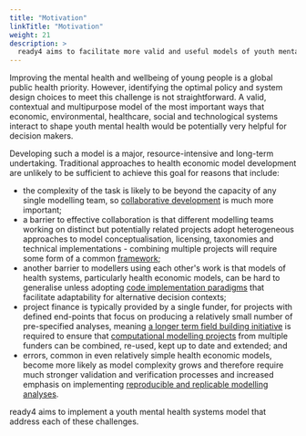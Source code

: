 ```yaml
---
title: "Motivation"
linkTitle: "Motivation"
weight: 21
description: >
  ready4 aims to facilitate more valid and useful models of youth mental health systems.
---
```


Improving the mental health and wellbeing of young people is a global public health priority. However, identifying the optimal policy and system design choices to meet this challenge is not straightforward. A valid, contextual and multipurpose model of the most important ways that economic, environmental, healthcare, social and technological systems interact to shape youth mental health would be potentially very helpful for decision makers. 

Developing such a model is a major, resource-intensive and long-term undertaking. Traditional approaches to health economic model development are unlikely to be sufficient to achieve this goal for reasons that include:

- the complexity of the task is likely to be beyond the capacity of any single modelling team, so [collaborative development](/community/) is much more important;
- a barrier to effective collaboration is that different modelling teams working on distinct but potentially related projects adopt heterogeneous approaches to model conceptualisation, licensing, taxonomies and technical implementations - combining multiple projects will require some form of a common [framework](/docs/framework/);
- another barrier to modellers using each other's work is that models of health systems, particularly health economic models, can be hard to generalise unless adopting [code implementation paradigms](/docs/framework/implementation/paradigm/) that facilitate adaptability for alternative decision contexts; 
- project finance is typically provided by a single funder, for projects with defined end-points that focus on producing a relatively small number of pre-specified analyses, meaning [a longer term field building initiative](/docs/contribution-guidelines/contribution-types/funding/) is required to ensure that [computational modelling projects](/docs/getting-started/concepts/project/) from multiple funders can be combined, re-used, kept up to date and extended; and
- errors, common in even relatively simple health economic models, become more likely as model complexity grows and therefore require much stronger validation and verification processes and increased emphasis on implementing [reproducible and replicable modelling analyses](/docs/analyses/).

ready4 aims to implement a youth mental health systems model that address each of these challenges.

